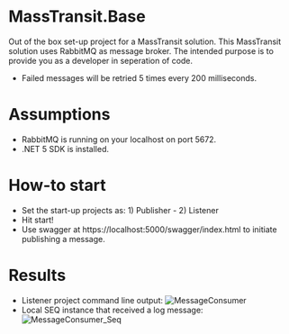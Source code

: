 # MassTransit.Base
Out of the box set-up project for a MassTransit solution. This MassTransit solution uses RabbitMQ as message broker. The intended purpose is to provide you as a developer in seperation of code.
- Failed messages will be retried 5 times every 200 milliseconds.

# Assumptions
- RabbitMQ is running on your localhost on port 5672.
- .NET 5 SDK is installed.

# How-to start
- Set the start-up projects as: 1) Publisher - 2) Listener
- Hit start!
- Use swagger at https://localhost:5000/swagger/index.html to initiate publishing a message.

# Results
- Listener project command line output: ![MessageConsumer](https://user-images.githubusercontent.com/4559120/116606406-f9d5e100-a930-11eb-8b69-8361997226fc.PNG)
- Local SEQ instance that received a log message: ![MessageConsumer_Seq](https://user-images.githubusercontent.com/4559120/116606412-fc383b00-a930-11eb-93a4-5340ca4ff2ba.PNG)
